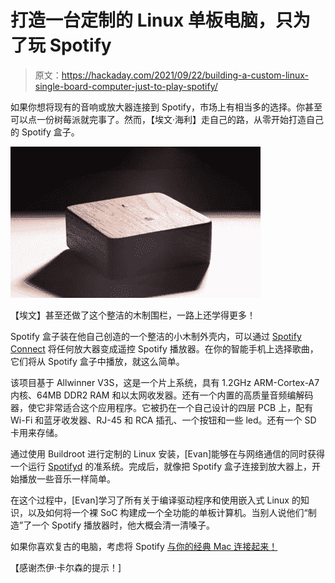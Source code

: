 # 打造一台定制的 Linux 单板电脑，只为了玩 Spotify

> 原文：<https://hackaday.com/2021/09/22/building-a-custom-linux-single-board-computer-just-to-play-spotify/>

如果你想将现有的音响或放大器连接到 Spotify，市场上有相当多的选择。你甚至可以点一份树莓派就完事了。然而，【埃文·海利】走自己的路，从零开始打造自己的 Spotify 盒子。

![](img/fb4b2efb195f2292114d8d3ec8536eed.png)

【埃文】甚至还做了这个整洁的木制围栏，一路上还学得更多！

Spotify 盒子装在他自己创造的一个整洁的小木制外壳内，可以通过 [Spotify Connect](https://www.spotify.com/au/connect/) 将任何放大器变成遥控 Spotify 播放器。在你的智能手机上选择歌曲，它们将从 Spotify 盒子中播放，就这么简单。

该项目基于 Allwinner V3S，这是一个片上系统，具有 1.2GHz ARM-Cortex-A7 内核、64MB DDR2 RAM 和以太网收发器。还有一个内置的高质量音频编解码器，使它非常适合这个应用程序。它被扔在一个自己设计的四层 PCB 上，配有 Wi-Fi 和蓝牙收发器、RJ-45 和 RCA 插孔、一个按钮和一些 led。还有一个 SD 卡用来存储。

通过使用 Buildroot 进行定制的 Linux 安装，[Evan]能够在与网络通信的同时获得一个运行 [Spotifyd](https://github.com/Spotifyd/spotifyd) 的准系统。完成后，就像把 Spotify 盒子连接到放大器上，开始播放一些音乐一样简单。

在这个过程中，[Evan]学习了所有关于编译驱动程序和使用嵌入式 Linux 的知识，以及如何将一个裸 SoC 构建成一个全功能的单板计算机。当别人说他们“制造”了一个 Spotify 播放器时，他大概会清一清嗓子。

如果你喜欢复古的电脑，考虑将 Spotify [与你的经典 Mac 连接起来！](https://hackaday.com/2018/12/21/giving-an-old-mac-spotify/)

【感谢杰伊·卡尔森的提示！]